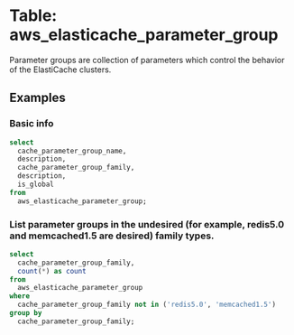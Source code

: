 # Table: aws_elasticache_parameter_group

Parameter groups are collection of parameters which control the behavior of the ElastiCache clusters.

## Examples

### Basic info

```sql
select
  cache_parameter_group_name,
  description,
  cache_parameter_group_family,
  description,
  is_global
from
  aws_elasticache_parameter_group;
```


### List parameter groups in the undesired (for example, redis5.0 and memcached1.5 are desired) family types.

```sql
select
  cache_parameter_group_family,
  count(*) as count
from
  aws_elasticache_parameter_group
where
  cache_parameter_group_family not in ('redis5.0', 'memcached1.5')
group by
  cache_parameter_group_family;
```
